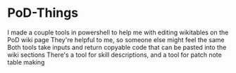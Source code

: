 # PoD-Things
I made a couple tools in powershell to help me with editing wikitables on the PoD wiki page
They're helpful to me, so someone else might  feel the same
Both tools take inputs and return copyable code that can be pasted into the wiki sections
There's a tool for skill descriptions, and a tool for patch note table making
